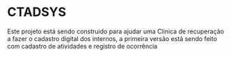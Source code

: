 # CTADSYS
Este projeto está sendo construido para ajudar uma Clinica de recuperação a fazer o cadastro digital dos internos, 
a primeira versão está sendo feito com cadastro de atividades e registro de ocorrência
